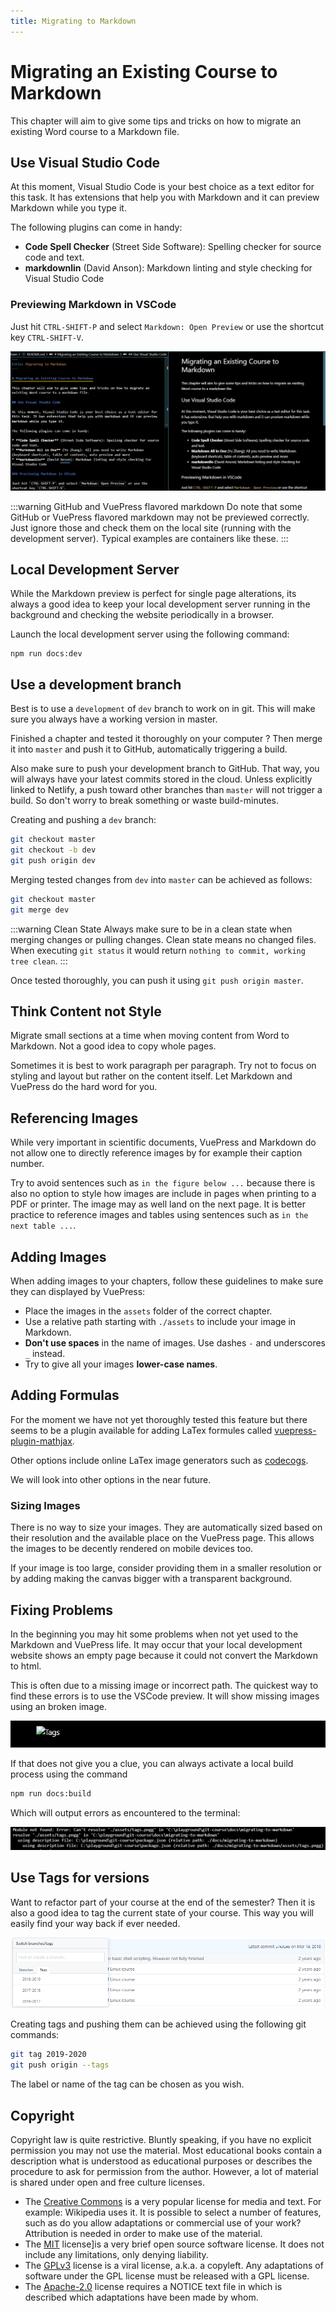 ```yaml
---
title: Migrating to Markdown
---
```


# Migrating an Existing Course to Markdown

This chapter will aim to give some tips and tricks on how to migrate an existing Word course to a Markdown file.

## Use Visual Studio Code

At this moment, Visual Studio Code is your best choice as a text editor for this task. It has extensions that help you with Markdown and it can preview Markdown while you type it.

The following plugins can come in handy:

* **Code Spell Checker** (Street Side Software): Spelling checker for source code and text.
* **markdownlin** (David Anson): Markdown linting and style checking for Visual Studio Code

### Previewing Markdown in VSCode

Just hit `CTRL-SHIFT-P` and select `Markdown: Open Preview` or use the shortcut key `CTRL-SHIFT-V`.

![Markdown Preview](./assets/markdown_preview.png)

:::warning GitHub and VuePress flavored markdown
Do note that some GitHub or VuePress flavored markdown may not be previewed correctly. Just ignore those and check them on the local site (running with the development server). Typical examples are containers like these.
:::

## Local Development Server

While the Markdown preview is perfect for single page alterations, its always a good idea to keep your local development server running in the background and checking the website periodically in a browser.

Launch the local development server using the following command:

```shell
npm run docs:dev
```

## Use a development branch

Best is to use a `development` of `dev` branch to work on in git. This will make sure you always have a working version in master.

Finished a chapter and tested it thoroughly on your computer ? Then merge it into `master` and push it to GitHub, automatically triggering a build.

Also make sure to push your development branch to GitHub. That way, you will always have your latest commits stored in the cloud. Unless explicitly linked to Netlify, a push toward other branches than `master` will not trigger a build. So don't worry to break something or waste build-minutes.

Creating and pushing a `dev` branch:

```bash
git checkout master
git checkout -b dev
git push origin dev
```

Merging tested changes from `dev` into `master` can be achieved as follows:

```bash
git checkout master
git merge dev
```

:::warning Clean State
Always make sure to be in a clean state when merging changes or pulling changes. Clean state means no changed files. When executing `git status` it would return `nothing to commit, working tree clean`.
:::

Once tested thoroughly, you can push it using `git push origin master`.

## Think Content not Style

Migrate small sections at a time when moving content from Word to Markdown. Not a good idea to copy whole pages.

Sometimes it is best to work paragraph per paragraph. Try not to focus on styling and layout but rather on the content itself. Let Markdown and VuePress do the hard word for you.

## Referencing Images

While very important in scientific documents, VuePress and Markdown do not allow one to directly reference images by for example their caption number.

Try to avoid sentences such as `in the figure below ...` because there is also no option to style how images are include in pages when printing to a PDF or printer. The image may as well land on the next page. It is better practice to reference images and tables using sentences such as `in the next table ...`.

## Adding Images

When adding images to your chapters, follow these guidelines to make sure they can displayed by VuePress:

* Place the images in the `assets` folder of the correct chapter.
* Use a relative path starting with `./assets` to include your image in Markdown.
* **Don't use spaces** in the name of images. Use dashes `-` and underscores `_` instead.
* Try to give all your images **lower-case names**.

## Adding Formulas

For the moment we have not yet thoroughly tested this feature but there seems to be a plugin available for adding LaTex formules called [vuepress-plugin-mathjax](https://vuepress.github.io/en/plugins/mathjax/).

Other options include online LaTex image generators such as [codecogs](https://www.codecogs.com/latex/eqneditor.php).

We will look into other options in the near future.

### Sizing Images

There is no way to size your images. They are automatically sized based on their resolution and the available place on the VuePress page. This allows the images to be decently rendered on mobile devices too.

If your image is too large, consider providing them in a smaller resolution or by adding making the canvas bigger with a transparent background.

## Fixing Problems

In the beginning you may hit some problems when not yet used to the Markdown and VuePress life. It may occur that your local development website shows an empty page because it could not convert the Markdown to html.

This is often due to a missing image or incorrect path. The quickest way to find these errors is to use the VSCode preview. It will show missing images using an broken image.

![Missing Image](./assets/missing_image.png)

If that does not give you a clue, you can always activate a local build process using the command

```bash
npm run docs:build
```

Which will output errors as encountered to the terminal:

![Missing Image Error](./assets/missing_image_terminal.png)

## Use Tags for versions

Want to refactor part of your course at the end of the semester? Then it is also a good idea to tag the current state of your course. This way you will easily find your way back if ever needed.

![Tags](./assets/tags.png)

Creating tags and pushing them can be achieved using the following git commands:

```bash
git tag 2019-2020
git push origin --tags
```

The label or name of the tag can be chosen as you wish.

## Copyright

Copyright law is quite restrictive. Bluntly speaking, if you have no explicit permission you may not use the material. Most educational books contain a description what is understood as educational purposes or describes the procedure to ask for permission from the author. However, a lot of material is shared under open and free culture licenses. 

* The [Creative Commons](https://creativecommons.org/) is a very popular license for media and text. For example: Wikipedia uses it. It is possible to select a number of features, such as do you allow adaptations or commercial use of your work? Attribution is needed in order to make use of the material.
* The [MIT](https://opensource.org/licenses/MIT) license]is a very brief open source software license. It does not include any limitations, only denying liability.
* The [GPLv3](https://opensource.org/licenses/gpl-license) license is a viral license, a.k.a. a copyleft. Any adaptations of software under the GPL license must be released with a GPL license.
* The [Apache-2.0](https://opensource.org/licenses/Apache-2.0) license requires a NOTICE text file in which is described which adaptations have been made by whom.